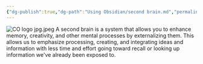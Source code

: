 ```yaml
---
{"dg-publish":true,"dg-path":"Using Obsidian/second brain.md","permalink":"/using-obsidian/second-brain/","title":"second brain","noteIcon":"","created":"2023-07-05 18:45:21","updated":"2023-07-09T10:41:41.100-04:00"}
---
```


![CO logo jpg.jpeg](/img/user/80-89%20Assets/82%20-%20Photo%20Attachments/CO%20logo%20jpg.jpeg)
A second brain is a system that allows you to enhance memory, creativity, and other mental processes by externalizing them.
This allows us to emphasize processing, creating, and integrating ideas and information with less time and effort going toward recall or looking up information we've already been exposed to. 

